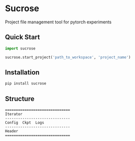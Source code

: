 # Sucrose

Project file management tool for pytorch experiments

## Quick Start

```python
import sucrose

sucrose.start_project('path_to_workspace', 'project_name')
```

## Installation

```bash
pip install sucrose
```

## Structure

```Text
==============================
Iterator
------------------------------
Config  Ckpt  Logs
------------------------------
Header
==============================
```
